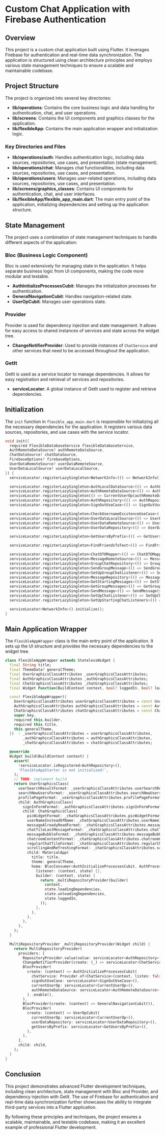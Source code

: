 
# Custom Chat Application with Firebase Authentication

## Overview

This project is a custom chat application built using Flutter. It leverages Firebase for authentication and real-time data synchronization. The application is structured using clean architecture principles and employs various state management techniques to ensure a scalable and maintainable codebase.

## Project Structure

The project is organized into several key directories:

- **lib/operations**: Contains the core business logic and data handling for authentication, chat, and user operations.
- **lib/screens**: Contains the UI components and graphics classes for the application.
- **lib/flexibleApp**: Contains the main application wrapper and initialization logic.

### Key Directories and Files

- **lib/operations/auth**: Handles authentication logic, including data sources, repositories, use cases, and presentation (state management).
- **lib/operations/chat**: Manages chat functionalities, including data sources, repositories, use cases, and presentation.
- **lib/operations/users**: Manages user-related operations, including data sources, repositories, use cases, and presentation.
- **lib/screens/graphics_classes**: Contains UI components for authentication, chat, and user interfaces.
- **lib/flexibleApp/flexible_app_main.dart**: The main entry point of the application, initializing dependencies and setting up the application structure.

## State Management

The project uses a combination of state management techniques to handle different aspects of the application:

### Bloc (Business Logic Component)

Bloc is used extensively for managing state in the application. It helps separate business logic from UI components, making the code more modular and testable.

- **AuthInitializeProcessesCubit**: Manages the initialization processes for authentication.
- **GeneralNavigationCubit**: Handles navigation-related state.
- **UserOpCubit**: Manages user operations state.

### Provider

Provider is used for dependency injection and state management. It allows for easy access to shared instances of services and state across the widget tree.

- **ChangeNotifierProvider**: Used to provide instances of `ChatService` and other services that need to be accessed throughout the application.

### GetIt

GetIt is used as a service locator to manage dependencies. It allows for easy registration and retrieval of services and repositories.

- **serviceLocator**: A global instance of GetIt used to register and retrieve dependencies.

## Initialization

The `init` function in `flexible_app_main.dart` is responsible for initializing all the necessary dependencies for the application. It registers various data sources, repositories, and use cases with the service locator.

```dart
void init({
  required FlexibleDatabaseService flexibleDatabaseService,
  AuthRemoteDataSource? authRemoteDataSource,
  ChatDataSource? chatDataSource,
  FirebaseOptions? firebaseOptions,
  UserDataRemoteSource? userDataRemoteSource,
  UserDataLocalSource? userDataLocalSource,
}) {
  serviceLocator.registerLazySingleton<NetworkInfo>(() => NetworkInfo());

  serviceLocator.registerLazySingleton<AuthLocalDataSource>(() => AuthLocalDataSource());
  serviceLocator.registerLazySingleton<AuthRemoteDataSource>(() => AuthRemoteDataSourceFirebase());
  serviceLocator.registerLazySingleton(() => CurrentUserOp(authRemoteDataSource: serviceLocator()));
  serviceLocator.registerLazySingleton<AuthRepository>(() => AuthRepositoryImpl(serviceLocator(), remoteDataSource: serviceLocator(), localDataSource: serviceLocator()));
  serviceLocator.registerLazySingleton<SignOutUseCase>(() => SignOutUseCase(authRepository: serviceLocator()));

  serviceLocator.registerLazySingleton<CheckUsernameExistenceUseCase>(() => CheckUsernameExistenceUseCase(serviceLocator()));
  serviceLocator.registerLazySingleton<UserDataLocalSource>(() => UserDataLocalSource());
  serviceLocator.registerLazySingleton<UserDataRemoteSource>(() => UserDataRemoteSource(userDataLocalSource: serviceLocator(), currentUserOp: serviceLocator()));
  serviceLocator.registerLazySingleton<UserDataRepository>(() => UserDataRepImpl(remoteSource: serviceLocator(), networkInfo: serviceLocator(), localSource: serviceLocator()));

  serviceLocator.registerLazySingleton<GetUsersByPrefix>(() => GetUsersByPrefix(serviceLocator()));

  serviceLocator.registerLazySingleton<FindFriendsToText>(() => FindFriendsToText(currentUserOp: serviceLocator(), userDataRepository: serviceLocator()));

  serviceLocator.registerLazySingleton<ChatDTOMapper>(() => ChatDTOMapper(userDataRepository: serviceLocator()));
  serviceLocator.registerLazySingleton<MessageRemoteSource>(() => MessageRemoteSource(currentUserOp: serviceLocator()));
  serviceLocator.registerLazySingleton<GroupChatRepository>(() => GroupChatRepImpl(groupChatRemoteSource: serviceLocator(), networkInfo: serviceLocator()));
  serviceLocator.registerLazySingleton<SendGroupMessage>(() => SendGroupMessage(groupChatRepository: serviceLocator()));
  serviceLocator.registerLazySingleton<SetUpGroupChatListener>(() => SetUpGroupChatListener(groupChatRepository: serviceLocator(), chatDTOMapper: serviceLocator()));
  serviceLocator.registerLazySingleton<MessageRepository>(() => MessageRepImp(serviceLocator(), serviceLocator()));
  serviceLocator.registerLazySingleton<GetStartingMessages>(() => GetStartingMessages(serviceLocator(), serviceLocator()));
  serviceLocator.registerLazySingleton<GetGroupMessages>(() => GetGroupMessages(groupChatRepository: serviceLocator(), chatDTOMapper: serviceLocator()));
  serviceLocator.registerLazySingleton<SendMessage>(() => SendMessage(serviceLocator()));
  serviceLocator.registerLazySingleton<SetUpChatListener>(() => SetUpChatListener(messageRepository: serviceLocator(), chatDTOMapper: serviceLocator()));
  serviceLocator.registerLazySingleton<SetUpStartingChatListeners>(() => SetUpStartingChatListeners(messageRepository: serviceLocator(), chatDTOMapper: serviceLocator()));

  serviceLocator<NetworkInfo>().initialize();
}
```

## Main Application Wrapper

The `FlexibleAppWrapper` class is the main entry point of the application. It sets up the UI structure and provides the necessary dependencies to the widget tree.

```dart
class FlexibleAppWrapper extends StatelessWidget {
  final String title;
  final ThemeData? generalTheme;
  final UserGraphicsClassAttributes _userGraphicsClassAttributes;
  final AuthGraphicsClassAttributes _authGraphicsClassAttributes;
  final ChatGraphicsClassAttributes _chatGraphicsClassAttributes;
  final Widget Function(BuildContext context, bool? loggedIn, bool? loadingDependencies, bool? unloadingDependencies) builder;

  const FlexibleAppWrapper({
    UserGraphicsClassAttributes userGraphicsClassAttributes = const UserGraphicsClassAttributes(),
    AuthGraphicsClassAttributes authGraphicsClassAttributes = const AuthGraphicsClassAttributes(),
    ChatGraphicsClassAttributes chatGraphicsClassAttributes = const ChatGraphicsClassAttributes(),
    super.key,
    required this.builder,
    required this.title,
    this.generalTheme,
  })  : _userGraphicsClassAttributes = userGraphicsClassAttributes,
        _authGraphicsClassAttributes = authGraphicsClassAttributes,
        _chatGraphicsClassAttributes = chatGraphicsClassAttributes;

  @override
  Widget build(BuildContext context) {
    assert(
      !serviceLocator.isRegistered<AuthRepository>(),
      'FlexibleAppStarter is not initialized!',
    );
    // TODO: implement build
    return UserGraphicsClass(
      userSearchResultFormat: _userGraphicsClassAttributes.userSearchResultFormat,
      searchNewUsersFormat: _userGraphicsClassAttributes.searchNewUsersFormat,
      profilePageFormat: _userGraphicsClassAttributes.profilePageFormat,
      child: AuthGraphicsClass(
        signInFormFormat: _authGraphicsClassAttributes.signInFormFormat,
        child: ChatGraphicsClass(
          picWidgetFormat: _chatGraphicsClassAttributes.picWidgetFormat,
          userNameInsteadOfName: _chatGraphicsClassAttributes.userNameInsteadOfName,
          messageAlreadyReadFormat: _chatGraphicsClassAttributes.messageAlreadyReadFormat,
          chatTileLastMessageFormat: _chatGraphicsClassAttributes.chatTileLastMessageFormat,
          messageBubbleFormat: _chatGraphicsClassAttributes.messageBubbleFormat,
          chatroomContentFormat: _chatGraphicsClassAttributes.chatroomContentFormat,
          regularChatTileFormat: _chatGraphicsClassAttributes.regularChatTileFormat,
          scrollingAndRefreshingFormat: _chatGraphicsClassAttributes.scrollingAndRefreshingFormat,
          child: MaterialApp(
            title: title,
            theme: generalTheme,
            home: BlocConsumer<AuthInitializeProcessesCubit, AuthProcessState>(
              listener: (context, state) {},
              builder: (context, state) {
                return _multiRepositoryProvider(builder(
                  context,
                  state.loadingDependencies,
                  state.unloadingDependencies,
                  state.loggedIn,
                ));
              },
            ),
          ),
        ),
      ),
    );
  }

  MultiRepositoryProvider _multiRepositoryProvider(Widget child) {
    return MultiRepositoryProvider(
      providers: [
        RepositoryProvider.value(value: serviceLocator<AuthRepository>()),
        ChangeNotifierProvider(create: (_) => serviceLocator<ChatService>()),
        BlocProvider(
          create: (context) => AuthInitializeProcessesCubit(
            chatService: Provider.of<ChatService>(context, listen: false),
            signOutUseCase: serviceLocator<SignOutUseCase>(),
            currentUserOp: serviceLocator<CurrentUserOp>(),
            authRemoteDataSource: serviceLocator<AuthRemoteDataSource>(),
          )..enable(),
        ),
        BlocProvider(create: (context) => GeneralNavigationCubit()),
        BlocProvider(
          create: (context) => UserOpCubit(
            currentUserOp: serviceLocator<CurrentUserOp>(),
            userDataRepository: serviceLocator<UserDataRepository>(),
            getUsersByPrefix: serviceLocator<GetUsersByPrefix>(),
          ),
        ),
      ],
      child: child,
    );
  }
}
```

## Conclusion

This project demonstrates advanced Flutter development techniques, including clean architecture, state management with Bloc and Provider, and dependency injection with GetIt. The use of Firebase for authentication and real-time data synchronization further showcases the ability to integrate third-party services into a Flutter application.

By following these principles and techniques, the project ensures a scalable, maintainable, and testable codebase, making it an excellent example of professional Flutter development.

